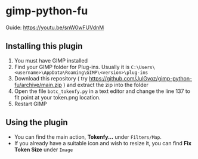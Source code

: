 # gimp-python-fu

Guide: https://youtu.be/snW0wFUVdnM

## Installing this plugin

1. You must have GIMP installed
2. Find your GIMP folder for Plug-ins. Usually it is `C:\Users\<username>\AppData\Roaming\GIMP\<version>\plug-ins`
3. Download this repository ( try https://github.com/JulGvoz/gimp-python-fu/archive/main.zip ) and extract the zip into the folder
4. Open the file `botc_tokenfy.py` in a text editor and change the line 137 to fit point at your token.png location.
5. Restart GIMP

## Using the plugin

* You can find the main action, **Tokenfy...** under `Filters/Map`.
* If you already have a suitable icon and wish to resize it, you can find **Fix Token Size** under `Image`
